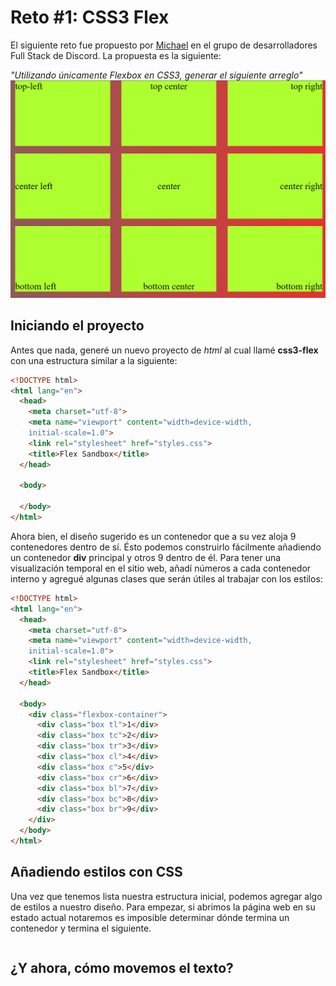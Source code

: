 # Reto #1: CSS3 Flex

El siguiente reto fue propuesto por [Michael](github.com/michael-saeek) en el grupo de
desarrolladores Full Stack de Discord. La propuesta es la siguiente:

*"Utilizando únicamente Flexbox en CSS3, generar el siguiente arreglo"*
![diseño propuesto](diseno.png)

## Iniciando el proyecto

Antes que nada, generé un nuevo proyecto de *html* al cual llamé **css3-flex** con una estructura similar
a la siguiente:

```html
<!DOCTYPE html>
<html lang="en">
  <head>
    <meta charset="utf-8">
    <meta name="viewport" content="width=device-width,
    initial-scale=1.0">
    <link rel="stylesheet" href="styles.css">
    <title>Flex Sandbox</title>
  </head>
  
  <body>
  
  </body>
</html>
```

Ahora bien, el diseño sugerido es un contenedor que a su vez aloja 9 contenedores dentro de sí. Ésto
podemos construirlo fácilmente añadiendo un contenedor **div** 
principal y otros 9 dentro de él. Para tener una visualización temporal en el sitio web, añadí 
números a cada contenedor interno y agregué algunas clases que serán útiles
al trabajar con los estilos:

```html
<!DOCTYPE html>
<html lang="en">
  <head>
    <meta charset="utf-8">
    <meta name="viewport" content="width=device-width,
    initial-scale=1.0">
    <link rel="stylesheet" href="styles.css">
    <title>Flex Sandbox</title>
  </head>
  
  <body>
    <div class="flexbox-container">
      <div class="box tl">1</div>
      <div class="box tc">2</div>
      <div class="box tr">3</div>
      <div class="box cl">4</div>
      <div class="box c">5</div>
      <div class="box cr">6</div>
      <div class="box bl">7</div>
      <div class="box bc">8</div>
      <div class="box br">9</div>
    </div>  
  </body>
</html>
```



## Añadiendo estilos con CSS

Una vez que tenemos lista nuestra estructura inicial, podemos agregar algo de estilos a nuestro diseño. Para
empezar, si abrimos la página web en su estado actual notaremos es imposible determinar dónde
termina un contenedor y termina el siguiente. 

``` css


```



## ¿Y ahora, cómo movemos el texto?
